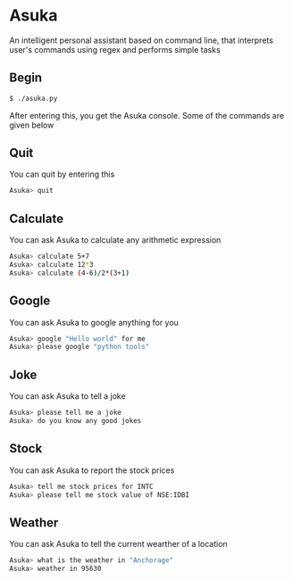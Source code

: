 # Asuka
An intelligent personal assistant based on command line, that interprets user's commands using regex and performs simple tasks

## Begin
```bash
$ ./asuka.py
```
After entering this, you get the Asuka console.
Some of the commands are given below

## Quit
You can quit by entering this
```bash
Asuka> quit
```

## Calculate
You can ask Asuka to calculate any arithmetic expression
```bash
Asuka> calculate 5+7
Asuka> calculate 12*3
Asuka> calculate (4-6)/2*(3+1)
```

## Google
You can ask Asuka to google anything for you
```bash
Asuka> google "Hello world" for me
Asuka> please google "python tools"
```

## Joke
You can ask Asuka to tell a joke
```bash
Asuka> please tell me a joke
Asuka> do you know any good jokes
```

## Stock
You can ask Asuka to report the stock prices
```bash
Asuka> tell me stock prices for INTC
Asuka> please tell me stock value of NSE:IDBI
```

## Weather
You can ask Asuka to tell the current wearther of a location
```bash
Asuka> what is the weather in "Anchorage"
Asuka> weather in 95630
```